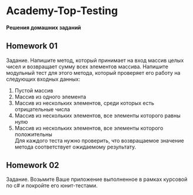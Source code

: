 # Academy-Top-Testing

#### Решения домашних заданий

## Homework 01

Задание. Напишите метод, который принимает на вход массив целых чисел и возвращает сумму всех элементов массива. Напишите модульный тест для этого метода, который проверяет его работу на следующих входных данных:    
1. Пустой массив
2. Массив из одного элемента
3. Массив из нескольких элементов, среди которых есть отрицательные числа
4. Массив из нескольких элементов, все элементы которого равны нулю
5. Массив из нескольких элементов, все элементы которого положительны    
Для каждого теста нужно проверить, что возвращаемое значение метода соответствует ожидаемому результату.

## Homework 02

Задание. Возьмите Ваше приложение выполненное в рамках курсовой по c# и покройте его юнит-тестами.
